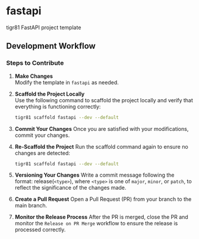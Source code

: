 # fastapi

tigr81 FastAPI project template

## Development Workflow

### Steps to Contribute

1. **Make Changes**  
   Modify the template in `fastapi` as needed.

2. **Scaffold the Project Locally**  
   Use the following command to scaffold the project locally and verify that everything is functioning correctly:

    ```bash
    tigr81 scaffold fastapi --dev --default
    ```

3. **Commit Your Changes**
    Once you are satisfied with your modifications, commit your changes.

4. **Re-Scaffold the Project**
    Run the scaffold command again to ensure no changes are detected:

    ```bash
    tigr81 scaffold fastapi --dev --default
    ```

5. **Versioning Your Changes**
    Write a commit message following the format: release(`<type>`), where `<type>` is one of `major`, `minor`, or `patch`, to reflect the significance of the changes made.

6. **Create a Pull Request**
    Open a Pull Request (PR) from your branch to the main branch.

7. **Monitor the Release Process**
    After the PR is merged, close the PR and monitor the `Release on PR Merge` workflow to ensure the release is processed correctly.
